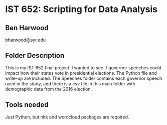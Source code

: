 # IST 652: Scripting for Data Analysis
## Ben Harwood
bharwood@syr.edu

## Folder Description

This is my IST 652 final project. I wanted to see if governor speeches could impact how their states vote in presidential elections. The Python file and write-up are included. The Speeches folder contains each governor speech used in the study, and there is a csv file in this main folder with demographic data from the 2016 election.

## Tools needed
Just Python, but nltk and wordcloud packages are required.
